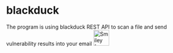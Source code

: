 # blackduck
The program is using blackduck REST API to scan a file and send vulnerability results into your email 
<img src="https://ufile.io/kptu6" alt="Smiley face" height="42" width="42">
